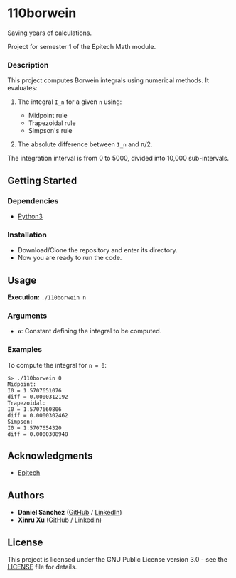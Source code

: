 # 110borwein

Saving years of calculations.

Project for semester 1 of the Epitech Math module.

### Description

This project computes Borwein integrals using numerical methods. It evaluates:

1. The integral `I_n` for a given `n` using:
   - Midpoint rule
   - Trapezoidal rule
   - Simpson's rule

2. The absolute difference between `I_n` and π/2.

The integration interval is from 0 to 5000, divided into 10,000 sub-intervals.

## Getting Started

### Dependencies

- [Python3](https://python.org/)

### Installation

* Download/Clone the repository and enter its directory.
* Now you are ready to run the code.

## Usage

**Execution:** `./110borwein n`

### Arguments
- **`n`**: Constant defining the integral to be computed.

### Examples

To compute the integral for `n = 0`:
```
$> ./110borwein 0
Midpoint:
I0 = 1.5707651076
diff = 0.0000312192
Trapezoidal:
I0 = 1.5707660806
diff = 0.0000302462
Simpson:
I0 = 1.5707654320
diff = 0.0000308948
```

## Acknowledgments

* [Epitech](https://www.epitech.eu/)

## Authors

* **Daniel Sanchez** ([GitHub](https://github.com/angsanch) / [LinkedIn](https://www.linkedin.com/in/angeldanielsanchez/))
* **Xinru Xu** ([GitHub](https://github.com/Exinru) / [LinkedIn](https://www.linkedin.com/in/xinru-xu/))

## License

This project is licensed under the GNU Public License version 3.0 - see the [LICENSE](LICENSE) file for details.
